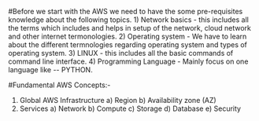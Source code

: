   #Before we start with the AWS we need to have the some pre-requisites knowledge about the following topics.
    1) Network basics - this includes all the terms which includes and helps in setup of the network, cloud network and other internet termonologies.
    2) Operating system - We have to learn about the different termnologies regarding operating system and types of operating system.
    3) LINUX - this includes all the basic commands of command line interface.
    4) Programming Language - Mainly focus on one language like -- PYTHON.

#Fundamental AWS Concepts:-
  1) Global AWS Infrastructure
    a) Region
    b) Availability zone (AZ)
  3) Services
    a) Network
    b) Compute
    c) Storage
    d) Database
    e) Security

